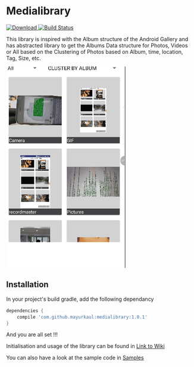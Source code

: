 # Medialibrary

[ ![Download](https://api.bintray.com/packages/mayurkoul2002/Awesome-Android/medialibrary/images/download.svg) ](https://bintray.com/mayurkoul2002/Awesome-Android/medialibrary/_latestVersion)
[![Build Status](https://travis-ci.org/mayurkaul/medialibrary.svg?branch=master)](https://travis-ci.org/mayurkaul/medialibrary)

This library is inspired with the Album structure of the Android Gallery and has abstracted library to get the Albums Data structure for Photos, Videos or All based on the Clustering of Photos based on Album, time, location, Tag, Size, etc.

![Example](images/img1.gif)

## Installation ##

In your project's build gradle, add the following dependancy

```gradle
dependencies {
    compile 'com.github.mayurkaul:medialibrary:1.0.1'
}
```
And you are all set !!!

Initialisation and usage of the library can be found in [Link to Wiki](https://github.com/mayurkaul/medialibrary/wiki/Initialisation)

You can also have a look at the sample code in [Samples](https://github.com/mayurkaul/medialibrary/tree/master/sample)
